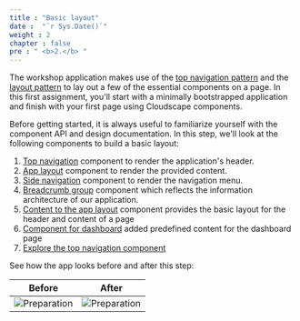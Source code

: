 ```yaml
---
title : "Basic layout"
date :  "`r Sys.Date()`" 
weight : 2 
chapter : false
pre : " <b>2.</b> "
---
```

The workshop application makes use of the [top navigation pattern](https://cloudscape.design/patterns/general/service-navigation/top-navigation/)  and the [layout pattern](https://cloudscape.design/foundation/visual-foundation/layout/)  to lay out a few of the essential components on a page. In this first assignment, you'll start with a minimally bootstrapped application and finish with your first page using Cloudscape components.

Before getting started, it is always useful to familiarize yourself with the component API and design documentation. In this step, we'll look at the following components to build a basic layout:
1. [Top navigation](2-1-top-nav-component/) component to render the application's header.
2. [App layout](2-2-app-layout-component/) component to render the provided content.
3. [Side navigation](2-3-side-nav-to-app-layout/)  component to render the navigation menu.
4. [Breadcrumb group](2-4-breadcrumb-to-app-layout/) component which reflects the information architecture of our application.
5. [Content to the app layout](2-5-content-to-app-layout/) component provides the basic layout for the header and content of a page
6. [Component for dashboard](2-6-explore-component-dashboard/) added predefined content for the dashboard page
7. [Explore the top navigation component](2-7-explore-top-nav-component/) 
   
See how the app looks before and after this step:

|  Before      |   After       |   
| :-------------: | :-------------: |
| ![Preparation](/images/3.png?false&width=90pc) | ![Preparation](/images/9.png?false&width=90pc) |   